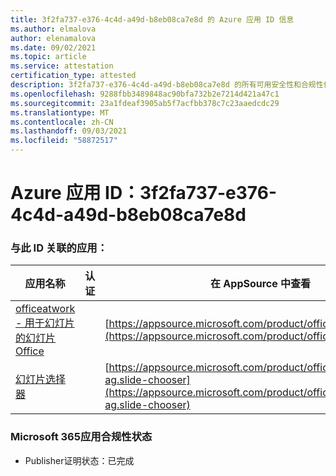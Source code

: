 ```yaml
---
title: 3f2fa737-e376-4c4d-a49d-b8eb08ca7e8d 的 Azure 应用 ID 信息
ms.author: elmalova
author: elenamalova
ms.date: 09/02/2021
ms.topic: article
ms.service: attestation
certification_type: attested
description: 3f2fa737-e376-4c4d-a49d-b8eb08ca7e8d 的所有可用安全性和合规性信息。
ms.openlocfilehash: 9288fbb3489848ac90bfa732b2e7214d421a47c1
ms.sourcegitcommit: 23a1fdeaf3905ab5f7acfbb378c7c23aaedcdc29
ms.translationtype: MT
ms.contentlocale: zh-CN
ms.lasthandoff: 09/03/2021
ms.locfileid: "58872517"
---
```

# <a name="azure-app-id-3f2fa737-e376-4c4d-a49d-b8eb08ca7e8d"></a>Azure 应用 ID：3f2fa737-e376-4c4d-a49d-b8eb08ca7e8d


### <a name="apps-associated-with-this-id"></a>与此 ID 关联的应用：
| **应用名称** | **认证** | **在 AppSource 中查看** |
|--------------|---------------|-----------------------|
| [officeatwork - 用于幻灯片的幻灯片Office](https://docs.microsoft.com/microsoft-365-app-certification/forward/WA200002582) |  | [https://appsource.microsoft.com/product/office/WA200002582](https://appsource.microsoft.com/product/office/WA200002582) |
| [幻灯片选择器](https://docs.microsoft.com/microsoft-365-app-certification/forward/officeatwork-ag.slide-chooser) |  | [https://appsource.microsoft.com/product/office/officeatwork-ag.slide-chooser](https://appsource.microsoft.com/product/office/officeatwork-ag.slide-chooser) |

### <a name="microsoft-365-app-compliance-status"></a>Microsoft 365应用合规性状态
- Publisher证明状态：已完成
